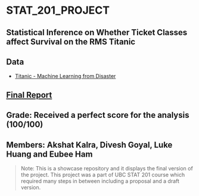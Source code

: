 # STAT_201_PROJECT

## Statistical Inference on Whether Ticket Classes affect Survival on the RMS Titanic

## Data
* [Titanic - Machine Learning from Disaster](https://www.kaggle.com/competitions/titanic/data)

## [Final Report](https://github.com/Akshat-Kalra/STAT_201_PROJECT/blob/main/Group%20Project%20Final%20Version.ipynb)


## Grade: Received a perfect score for the analysis (100/100)
## Members: Akshat Kalra, Divesh Goyal, Luke Huang and Eubee Ham

> Note: This is a showcase repository and it displays the final version of the project. This project was a part of UBC STAT 201 course which required many steps in between including a proposal and a draft version.
